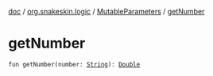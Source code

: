 [doc](../../index.md) / [org.snakeskin.logic](../index.md) / [MutableParameters](index.md) / [getNumber](./get-number.md)

# getNumber

`fun getNumber(number: `[`String`](https://kotlinlang.org/api/latest/jvm/stdlib/kotlin/-string/index.html)`): `[`Double`](https://kotlinlang.org/api/latest/jvm/stdlib/kotlin/-double/index.html)